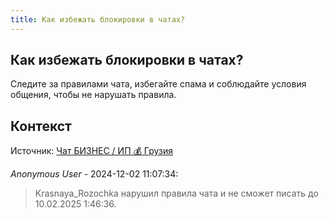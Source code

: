 ```yaml
---
title: Как избежать блокировки в чатах?
---
```


## Как избежать блокировки в чатах?

Следите за правилами чата, избегайте спама и соблюдайте условия общения, чтобы не нарушать правила.

## Контекст

Источник: [Чат БИЗНЕС / ИП 💰 Грузия](https://t.me/ip_ge)

_Anonymous User_ - 2024-12-02 11:07:34:

> Krasnaya_Rozochka нарушил правила чата и не сможет писать до 10.02.2025 1:46:36.
